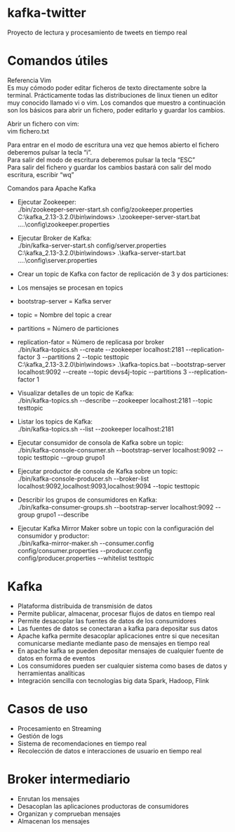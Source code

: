 # kafka-twitter
Proyecto de lectura y procesamiento de tweets en tiempo real

# Comandos útiles

Referencia Vim  
Es muy cómodo poder editar ficheros de texto directamente sobre la terminal. Prácticamente
todas las distribuciones de linux tienen un editor muy conocido llamado vi o vim. Los comandos
que muestro a continuación son los básicos para abrir un fichero, poder editarlo y guardar los
cambios.

Abrir un fichero con vim:  
vim fichero.txt

Para entrar en el modo de escritura una vez que hemos abierto el fichero deberemos pulsar la
tecla “i”.  
Para salir del modo de escritura deberemos pulsar la tecla “ESC”  
Para salir del fichero y guardar los cambios bastará con salir del modo escritura, escribir “wq”

Comandos para Apache Kafka
- Ejecutar Zookeeper:  
./bin/zookeeper-server-start.sh config/zookeeper.properties  
C:\kafka_2.13-3.2.0\bin\windows> .\zookeeper-server-start.bat ..\..\config\zookeeper.properties

- Ejecutar Broker de Kafka:  
./bin/kafka-server-start.sh config/server.properties  
C:\kafka_2.13-3.2.0\bin\windows> .\kafka-server-start.bat ..\..\config\server.properties

- Crear un topic de Kafka con factor de replicación de 3 y dos particiones:  
- Los mensajes se procesan en topics 
- bootstrap-server = Kafka server
- topic = Nombre del topic a crear
- partitions = Número de particiones
- replication-fator = Número de replicasa por broker  
./bin/kafka-topics.sh --create --zookeeper localhost:2181 --replication-factor 3 --partitions 2 --topic testtopic  
C:\kafka_2.13-3.2.0\bin\windows> .\kafka-topics.bat --bootstrap-server localhost:9092 --create --topic devs4j-topic --partitions 3 --replication-factor 1  
- Visualizar detalles de un topic de Kafka:  
./bin/kafka-topics.sh --describe --zookeeper localhost:2181 --topic testtopic

- Listar los topics de Kafka:  
./bin/kafka-topics.sh --list --zookeeper localhost:2181

- Ejecutar consumidor de consola de Kafka sobre un topic:  
./bin/kafka-console-consumer.sh --bootstrap-server localhost:9092 --topic testtopic --group grupo1

- Ejecutar productor de consola de Kafka sobre un topic:  
./bin/kafka-console-producer.sh --broker-list localhost:9092,localhost:9093,localhost:9094 --topic testtopic

- Describir los grupos de consumidores en Kafka:  
./bin/kafka-consumer-groups.sh --bootstrap-server localhost:9092 --group grupo1 --describe

- Ejecutar Kafka Mirror Maker sobre un topic con la configuración del consumidor y productor:  
./bin/kafka-mirror-maker.sh --consumer.config config/consumer.properties --producer.config config/producer.properties --whitelist testtopic

# Kafka
- Plataforma distribuida de transmisión de datos
- Permite publicar, almacenar, procesar flujos de datos en tiempo real
- Permite desacoplar las fuentes de datos de los consumidores 
- Las fuentes de datos se conectaran a kafka para depositar sus datos
- Apache kafka permite desacoplar aplicaciones entre si que necesitan comunicarse mediante mediante paso de mensajes en tiempo real
- En apache kafka se pueden depositar mensajes de cualquier fuente de datos en forma de eventos
- Los consumidores pueden ser cualquier sistema como bases de datos y herramientas analíticas
- Integración sencilla con tecnologías big data Spark, Hadoop, Flink

# Casos de uso
- Procesamiento en Streaming
- Gestión de logs
- Sistema de recomendaciones en tiempo real
- Recolección de datos e interacciones de usuario en tiempo real 

# Broker intermediario
- Enrutan los mensajes
- Desacoplan las aplicaciones productoras de consumidores
- Organizan y comprueban mensajes
- Almacenan los mensajes
